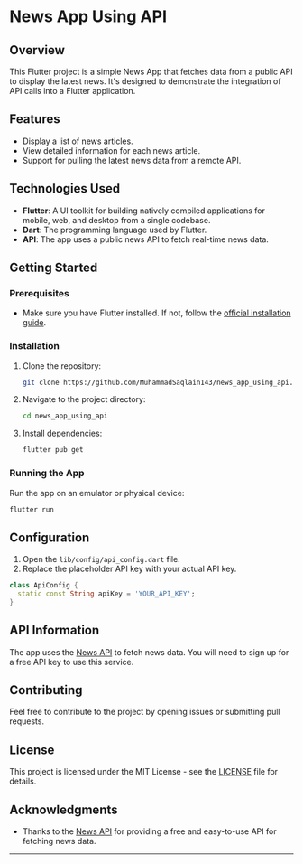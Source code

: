 # News App Using API

## Overview

This Flutter project is a simple News App that fetches data from a public API to display the latest news. It's designed to demonstrate the integration of API calls into a Flutter application.

## Features

- Display a list of news articles.
- View detailed information for each news article.
- Support for pulling the latest news data from a remote API.

## Technologies Used

- **Flutter**: A UI toolkit for building natively compiled applications for mobile, web, and desktop from a single codebase.
- **Dart**: The programming language used by Flutter.
- **API**: The app uses a public news API to fetch real-time news data.

## Getting Started

### Prerequisites

- Make sure you have Flutter installed. If not, follow the [official installation guide](https://flutter.dev/docs/get-started/install).

### Installation

1. Clone the repository:

    ```bash
    git clone https://github.com/MuhammadSaqlain143/news_app_using_api.git
    ```

2. Navigate to the project directory:

    ```bash
    cd news_app_using_api
    ```

3. Install dependencies:

    ```bash
    flutter pub get
    ```

### Running the App

Run the app on an emulator or physical device:

```bash
flutter run
```

## Configuration

1. Open the `lib/config/api_config.dart` file.
2. Replace the placeholder API key with your actual API key.

```dart
class ApiConfig {
  static const String apiKey = 'YOUR_API_KEY';
}
```

## API Information

The app uses the [News API](https://newsapi.org/) to fetch news data. You will need to sign up for a free API key to use this service.

## Contributing

Feel free to contribute to the project by opening issues or submitting pull requests.

## License

This project is licensed under the MIT License - see the [LICENSE](LICENSE) file for details.

## Acknowledgments

- Thanks to the [News API](https://newsapi.org/) for providing a free and easy-to-use API for fetching news data.

---
